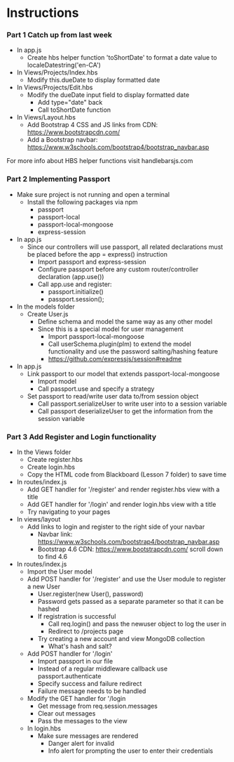 # Instructions

### Part 1 Catch up from last week

- In app.js
    - Create hbs helper function 'toShortDate' to format a date value to localeDatestring('en-CA')
- In Views/Projects/Index.hbs
    - Modify this.dueDate to display formatted date
- In Views/Projects/Edit.hbs
    - Modify the dueDate input field to display formatted date
        - Add type="date" back
        - Call toShortDate function
- In Views/Layout.hbs
    - Add Bootstrap 4 CSS and JS links from CDN: https://www.bootstrapcdn.com/
    - Add a Bootstrap navbar: https://www.w3schools.com/bootstrap4/bootstrap_navbar.asp

For more info about HBS helper functions visit handlebarsjs.com

### Part 2 Implementing Passport

- Make sure project is not running and open a terminal
    - Install the following packages via npm
        - passport
        - passport-local
        - passport-local-mongoose
        - express-session
- In app.js
    - Since our controllers will use passport, all related declarations must be placed before the app = express() instruction
        - Import passport and express-session
        - Configure passport before any custom router/controller declaration (app.use())
        - Call app.use and register:
            - passport.initialize()
            - passport.session();
- In the models folder
    - Create User.js
        - Define schema and model the same way as any other model
        - Since this is a special model for user management
            - Import passport-local-mongoose
            - Call userSchema.plugin(plm) to extend the model functionality and use the password salting/hashing feature
            - https://github.com/expressjs/session#readme
- In app.js
    - Link passport to our model that extends passport-local-mongoose
        - Import model
        - Call passport.use and specify a strategy
    - Set passport to read/write user data to/from session object
        - Call passport.serializeUser to write user into to a session variable
        - Call passport deserializeUser to get the information from the session variable
            
### Part 3 Add Register and Login functionality

- In the Views folder
    - Create register.hbs
    - Create login.hbs
    - Copy the HTML code from Blackboard (Lesson 7 folder) to save time
- In routes/index.js
    - Add GET handler for '/register' and render register.hbs view with a title
    - Add GET handler for '/login' and render login.hbs view with a title
    - Try navigating to your pages
- In views/layout
    - Add links to login and register to the right side of your navbar
        - Navbar link: https://www.w3schools.com/bootstrap4/bootstrap_navbar.asp
        - Bootstrap 4.6 CDN: https://www.bootstrapcdn.com/ scroll down to find 4.6
- In routes/index.js
    - Import the User model
    - Add POST handler for '/register' and use the User module to register a new User
        - User.register(new User(), password)
        - Password gets passed as a separate parameter so that it can be hashed
        - If registration is successful
            - Call req.login() and pass the newuser object to log the user in
            - Redirect to /projects page
        - Try creating a new account and view MongoDB collection
            - What's hash and salt?
    - Add POST handler for '/login'
        - Import passport in our file
        - Instead of a regular middleware callback use passport.authenticate
        - Specify success and failure redirect
        - Failure message needs to be handled
    - Modify the GET handler for '/login
        - Get message from req.session.messages
        - Clear out messages
        - Pass the messages to the view
    - In login.hbs
        - Make sure messages are rendered
            - Danger alert for invalid
            - Info alert for prompting the user to enter their credentials